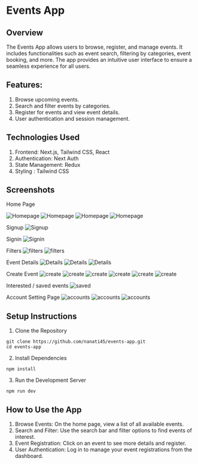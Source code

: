 # Events App

## Overview

The Events App allows users to browse, register, and manage events. It includes functionalities such as event search, filtering by categories, event booking, and more. The app provides an intuitive user interface to ensure a seamless experience for all users.

## Features:

1. Browse upcoming events.
2. Search and filter events by categories.
3. Register for events and view event details.
4. User authentication and session management.

## Technologies Used

1. Frontend: Next.js, Tailwind CSS, React
2. Authentication: Next Auth
3. State Management: Redux
4. Styling : Tailwind CSS

## Screenshots

Home Page

![Homepage](assets/screenshots/h1.png)
![Homepage](assets/screenshots/h2.png)
![Homepage](assets/screenshots/h3.png)
![Homepage](assets/screenshots/h4.png)

Signup
![Signup](assets/screenshots/su.png)

Signin
![Signin](assets/screenshots/si.png)

Filters
![filters](assets/screenshots/f1.png)
![filters](assets/screenshots/f2.png)

Event Details
![Details](assets/screenshots/d1.png)
![Details](assets/screenshots/d2.png)
![Details](assets/screenshots/d3.png)

Create Event
![create](assets/screenshots/c1.png)
![create](assets/screenshots/c2.png)
![create](assets/screenshots/c3.png)
![create](assets/screenshots/c4.png)
![create](assets/screenshots/c42.png)
![create](assets/screenshots/c43.png)

Interested / saved events
![saved](assets/screenshots/i.png)

Account Setting Page
![accounts](assets/screenshots/a1.png)
![accounts](assets/screenshots/a2.png)
![accounts](assets/screenshots/a3.png)

## Setup Instructions

1. Clone the Repository

```
git clone https://github.com/nanati45/events-app.git
cd events-app
```

2. Install Dependencies

```
npm install
```

3. Run the Development Server

```
npm run dev
```

## How to Use the App

1. Browse Events: On the home page, view a list of all available events.
2. Search and Filter: Use the search bar and filter options to find events of interest.
3. Event Registration: Click on an event to see more details and register.
4. User Authentication: Log in to manage your event registrations from the dashboard.
